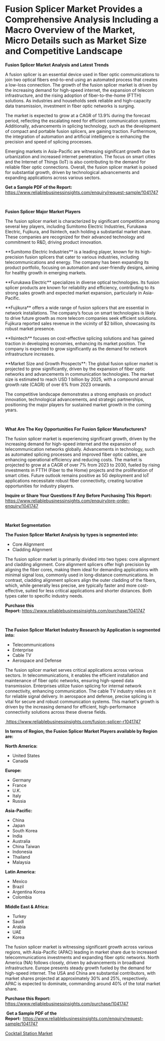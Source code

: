 <p><h1>Fusion Splicer Market Provides a Comprehensive Analysis Including a Macro Overview of the Market, Micro Details such as Market Size and Competitive Landscape</h1></p><p><strong>Fusion Splicer Market Analysis and Latest Trends</strong></p>
<p><p>A fusion splicer is an essential device used in fiber optic communications to join two optical fibers end-to-end using an automated process that creates a low-loss connection. The growth of the fusion splicer market is driven by the increasing demand for high-speed internet, the expansion of telecom infrastructure, and the rising adoption of fiber-to-the-home (FTTH) solutions. As industries and households seek reliable and high-capacity data transmission, investment in fiber optic networks is surging.</p><p>The market is expected to grow at a CAGR of 13.9% during the forecast period, reflecting the escalating need for efficient communication systems. Additionally, advancements in splicing technology, such as the development of compact and portable fusion splicers, are gaining traction. Furthermore, the integration of automation and artificial intelligence is enhancing the precision and speed of splicing processes.</p><p>Emerging markets in Asia-Pacific are witnessing significant growth due to urbanization and increased internet penetration. The focus on smart cities and the Internet of Things (IoT) is also contributing to the demand for reliable fiber optic connections. Overall, the fusion splicer market is poised for substantial growth, driven by technological advancements and expanding applications across various sectors.</p></p>
<p><strong>Get a Sample PDF of the Report:&nbsp;</strong> <a href="https://www.reliablebusinessinsights.com/enquiry/request-sample/1041747?utm_campaign=2306&utm_medium=2&utm_source=Github&utm_content=ia&utm_term=11042025&utm_id=fusion-splicer">https://www.reliablebusinessinsights.com/enquiry/request-sample/1041747</a></p>
<p>&nbsp;</p>
<p><strong>Fusion Splicer Major Market Players</strong></p>
<p><p>The fusion splicer market is characterized by significant competition among several key players, including Sumitomo Electric Industries, Furukawa Electric, Fujikura, and Ilsintech, each holding a substantial market share. These companies are recognized for their advanced technology and commitment to R&D, driving product innovation.</p><p>**Sumitomo Electric Industries** is a leading player, known for its high-precision fusion splicers that cater to various industries, including telecommunications and energy. The company has been expanding its product portfolio, focusing on automation and user-friendly designs, aiming for healthy growth in emerging markets.</p><p>**Furukawa Electric** specializes in diverse optical technologies. Its fusion splicer products are known for reliability and efficiency, contributing to its strong sales growth and expected market expansion, particularly in Asia-Pacific.</p><p>**Fujikura** offers a wide range of fusion splicers that are essential in network installations. The company’s focus on smart technologies is likely to drive future growth as more telecom companies seek efficient solutions. Fujikura reported sales revenue in the vicinity of $2 billion, showcasing its robust market presence.</p><p>**Ilsintech** focuses on cost-effective splicing solutions and has gained traction in developing economies, enhancing its market position. The company is expected to grow significantly as the demand for network infrastructure increases.</p><p>**Market Size and Growth Prospects**: The global fusion splicer market is projected to grow significantly, driven by the expansion of fiber optic networks and advancements in communication technologies. The market size is estimated to reach USD 1 billion by 2025, with a compound annual growth rate (CAGR) of over 6% from 2023 onwards.</p><p>The competitive landscape demonstrates a strong emphasis on product innovation, technological advancements, and strategic partnerships, positioning the major players for sustained market growth in the coming years.</p></p>
<p>&nbsp;</p>
<p><strong>What Are The Key Opportunities For Fusion Splicer Manufacturers?</strong></p>
<p><p>The fusion splicer market is experiencing significant growth, driven by the increasing demand for high-speed internet and the expansion of telecommunication networks globally. Advancements in technology, such as automated splicing processes and improved fiber optic cables, are enhancing operational efficiency and reducing costs. The market is projected to grow at a CAGR of over 7% from 2023 to 2030, fueled by rising investments in FTTH (Fiber to the Home) projects and the proliferation of smart cities. Future outlook remains positive as 5G deployment and IoT applications necessitate robust fiber connectivity, creating lucrative opportunities for industry players.</p></p>
<p><strong>Inquire or Share Your Questions If Any Before Purchasing This Report:</strong> <a href="https://www.reliablebusinessinsights.com/enquiry/pre-order-enquiry/1041747?utm_campaign=2306&utm_medium=2&utm_source=Github&utm_content=ia&utm_term=11042025&utm_id=fusion-splicer">https://www.reliablebusinessinsights.com/enquiry/pre-order-enquiry/1041747</a></p>
<p>&nbsp;</p>
<p><strong>Market Segmentation</strong></p>
<p><strong>The Fusion Splicer Market Analysis by types is segmented into:</strong></p>
<p><ul><li>Core Alignment</li><li>Cladding Alignment</li></ul></p>
<p><p>The fusion splicer market is primarily divided into two types: core alignment and cladding alignment. Core alignment splicers offer high precision by aligning the fiber cores, making them ideal for demanding applications with minimal signal loss, commonly used in long-distance communications. In contrast, cladding alignment splicers align the outer cladding of the fibers, which, while generally less precise, are typically faster and more cost-effective, suited for less critical applications and shorter distances. Both types cater to specific industry needs.</p></p>
<p><strong>Purchase this Report:&nbsp;</strong><a href="https://www.reliablebusinessinsights.com/purchase/1041747?utm_campaign=2306&utm_medium=2&utm_source=Github&utm_content=ia&utm_term=11042025&utm_id=fusion-splicer">https://www.reliablebusinessinsights.com/purchase/1041747</a></p>
<p>&nbsp;</p>
<p><strong>The Fusion Splicer Market Industry Research by Application is segmented into:</strong></p>
<p><ul><li>Telecommunications</li><li>Enterprise</li><li>Cable TV</li><li>Aerospace and Defense</li></ul></p>
<p><p>The fusion splicer market serves critical applications across various sectors. In telecommunications, it enables the efficient installation and maintenance of fiber optic networks, ensuring high-speed data transmission. Enterprises utilize fusion splicing for internal network connectivity, enhancing communication. The cable TV industry relies on it for reliable signal delivery. In aerospace and defense, precise splicing is vital for secure and robust communication systems. This market's growth is driven by the increasing demand for efficient, high-performance connectivity solutions across these diverse fields.</p></p>
<p><a href="https://www.reliablebusinessinsights.com/fusion-splicer-r1041747?utm_campaign=2306&utm_medium=2&utm_source=Github&utm_content=ia&utm_term=11042025&utm_id=fusion-splicer">&nbsp;https://www.reliablebusinessinsights.com/fusion-splicer-r1041747</a></p>
<p><strong>In terms of Region, the Fusion Splicer Market Players available by Region are:</strong></p>
<p>
    <p> <strong> North America: </strong>
        <ul>
            <li>United States</li>
            <li>Canada</li>
        </ul>
        </p> 
    <p> <strong> Europe: </strong>
        <ul>
            <li>Germany</li>
            <li>France</li>
            <li>U.K.</li>
            <li>Italy</li>
            <li>Russia</li>
        </ul>
        </p> 
    <p> <strong> Asia-Pacific: </strong>
        <ul>
            <li>China</li>
            <li>Japan</li>
            <li>South Korea</li>
            <li>India</li>
            <li>Australia</li>
            <li>China Taiwan</li>
            <li>Indonesia</li>
            <li>Thailand</li>
            <li>Malaysia</li>
        </ul>
        </p> 
    <p> <strong> Latin America: </strong>
        <ul>
            <li>Mexico</li>
            <li>Brazil</li>
            <li>Argentina Korea</li>
            <li>Colombia</li>
        </ul>
        </p> 
    <p> <strong> Middle East & Africa: </strong>
        <ul>
            <li>Turkey</li>
            <li>Saudi</li>
            <li>Arabia</li>
            <li>UAE</li>
            <li>Korea</li>
        </ul>
    </p>
    </p>
<p><p>The fusion splicer market is witnessing significant growth across various regions, with Asia-Pacific (APAC) leading in market share due to increased telecommunications investments and expanding fiber optic networks. North America (NA) follows closely, driven by advancements in broadband infrastructure. Europe presents steady growth fueled by the demand for high-speed internet. The USA and China are substantial contributors, with market shares projected at approximately 30% and 25%, respectively. APAC is expected to dominate, commanding around 40% of the total market share.</p></p>
<p><strong>Purchase this Report: </strong><a href="https://www.reliablebusinessinsights.com/purchase/1041747?utm_campaign=2306&utm_medium=2&utm_source=Github&utm_content=ia&utm_term=11042025&utm_id=fusion-splicer">https://www.reliablebusinessinsights.com/purchase/1041747</a></p>
<p>&nbsp;<strong>Get a Sample PDF of the Report:&nbsp;&nbsp;</strong><a href="https://www.reliablebusinessinsights.com/enquiry/request-sample/1041747?utm_campaign=2306&utm_medium=2&utm_source=Github&utm_content=ia&utm_term=11042025&utm_id=fusion-splicer">https://www.reliablebusinessinsights.com/enquiry/request-sample/1041747</a></p>
<p><strong></strong></p>
<p><p><a href="https://github.com/vjorelaclliv/Market-Research-Report-List-1/blob/main/cocktail-station-market.md?utm_campaign=2306&utm_medium=2&utm_source=Github&utm_content=ia&utm_term=11042025&utm_id=fusion-splicer">Cocktail Station Market</a></p></p>